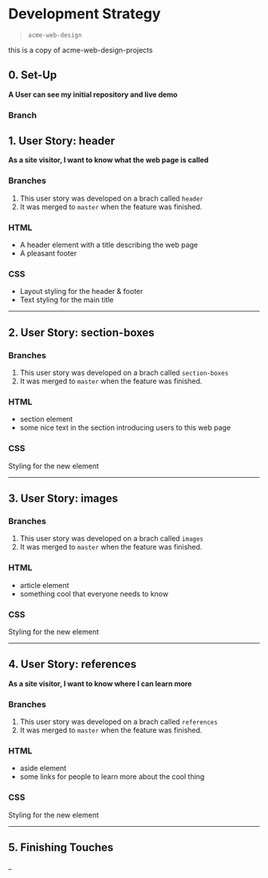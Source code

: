 # Development Strategy

> `acme-web-design`

this is a copy of acme-web-design-projects 


## 0. Set-Up

__A User can see my initial repository and live demo__

### Branch


## 1. User Story: header

__As a site visitor, I want to know what the web page is called__

### Branches

1. This user story was developed on a brach called `header`
1. It was merged to `master` when the feature was finished.

### HTML

- A header element with a title describing the web page
- A pleasant footer

### CSS

- Layout styling for the header & footer
- Text styling for the main title

---

## 2. User Story: section-boxes


### Branches

1. This user story was developed on a brach called `section-boxes`
1. It was merged to `master` when the feature was finished.

### HTML

- section element
- some nice text in the section introducing users to this web page

### CSS

Styling for the new element

---

## 3. User Story: images


### Branches

1. This user story was developed on a brach called `images`
1. It was merged to `master` when the feature was finished.

### HTML

- article element
- something cool that everyone needs to know

### CSS

Styling for the new element

---

## 4. User Story: references

__As a site visitor, I want to know where I can learn more__

### Branches

1. This user story was developed on a brach called `references`
1. It was merged to `master` when the feature was finished.

### HTML

- aside element
- some links for people to learn more about the cool thing

### CSS

Styling for the new element

---

## 5. Finishing Touches

_
